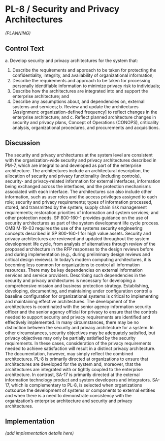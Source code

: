 # PL-8 / Security and Privacy Architectures

_(PLANNING)_

## Control Text


a. Develop security and privacy architectures for the system that:

1. Describe the requirements and approach to be taken for protecting the confidentiality, integrity, and availability of organizational information;
2. Describe the requirements and approach to be taken for processing personally identifiable information to minimize privacy risk to individuals;
3. Describe how the architectures are integrated into and support the enterprise architecture; and
4. Describe any assumptions about, and dependencies on, external systems and services;
b. Review and update the architectures [Assignment: organization-defined frequency] to reflect changes in the enterprise architecture; and
c. Reflect planned architecture changes in security and privacy plans, Concept of Operations (CONOPS), criticality analysis, organizational procedures, and procurements and acquisitions.

## Discussion

The security and privacy architectures at the system level are consistent with the organization-wide security and privacy architectures described in PM-7, which are integral to and developed as part of the enterprise architecture. The architectures include an architectural description, the allocation of security and privacy functionality (including controls), security- and privacy-related information for external interfaces, information being exchanged across the interfaces, and the protection mechanisms associated with each interface. The architectures can also include other information, such as user roles and the access privileges assigned to each role; security and privacy requirements; types of information processed, stored, and transmitted by the system; supply chain risk management requirements; restoration priorities of information and system services; and other protection needs.
SP 800-160-1 provides guidance on the use of security architectures as part of the system development life cycle process. OMB M-19-03 requires the use of the systems security engineering concepts described in SP 800-160-1 for high value assets. Security and privacy architectures are reviewed and updated throughout the system development life cycle, from analysis of alternatives through review of the proposed architecture in the RFP responses to the design reviews before and during implementation (e.g., during preliminary design reviews and critical design reviews).
In today’s modern computing architectures, it is becoming less common for organizations to control all information resources. There may be key dependencies on external information services and service providers. Describing such dependencies in the security and privacy architectures is necessary for developing a comprehensive mission and business protection strategy. Establishing, developing, documenting, and maintaining under configuration control a baseline configuration for organizational systems is critical to implementing and maintaining effective architectures. The development of the architectures is coordinated with the senior agency information security officer and the senior agency official for privacy to ensure that the controls needed to support security and privacy requirements are identified and effectively implemented. In many circumstances, there may be no distinction between the security and privacy architecture for a system. In other circumstances, security objectives may be adequately satisfied, but privacy objectives may only be partially satisfied by the security requirements. In these cases, consideration of the privacy requirements needed to achieve satisfaction will result in a distinct privacy architecture. The documentation, however, may simply reflect the combined architectures.
PL-8 is primarily directed at organizations to ensure that architectures are developed for the system and, moreover, that the architectures are integrated with or tightly coupled to the enterprise architecture. In contrast, SA-17 is primarily directed at the external information technology product and system developers and integrators. SA-17, which is complementary to PL-8, is selected when organizations outsource the development of systems or components to external entities and when there is a need to demonstrate consistency with the organization’s enterprise architecture and security and privacy architectures.

## Implementation

_(add implementation details here)_